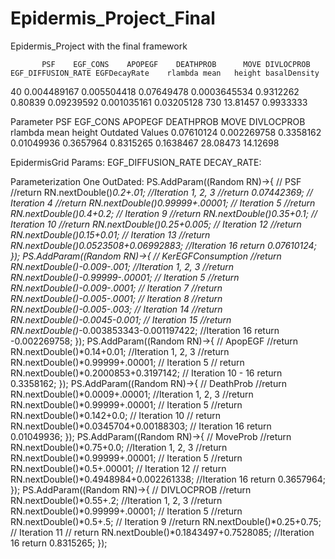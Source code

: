# Epidermis_Project_Final
Epidermis_Project with the final framework

           PSF    EGF_CONS    APOPEGF    DEATHPROB      MOVE DIVLOCPROB EGF_DIFFUSION_RATE EGFDecayRate    rlambda mean   height basalDensity
40 0.004489167 0.005504418 0.07649478 0.0003645534 0.9312262    0.80839         0.09239592  0.001035161 0.03205128  730 13.81457    0.9933333


Parameter           PSF    EGF_CONS   APOPEGF  DEATHPROB      MOVE DIVLOCPROB   rlambda     mean   height
Outdated Values    0.07610124 0.002269758 0.3358162 0.01049936 0.3657964  0.8315265 0.1638467 28.08473 14.12698

EpidermisGrid Params:
EGF_DIFFUSION_RATE
DECAY_RATE:

Parameterization One OutDated:
    PS.AddParam((Random RN)->{ // PSF
            //return RN.nextDouble()*0.2+.01; //Iteration 1, 2, 3
            //return 0.07442369; // Iteration 4
            //return RN.nextDouble()*0.99999+.00001; // Iteration 5
            //return RN.nextDouble()*0.4+0.2; // Iteration 9
            //return RN.nextDouble()*0.35+0.1; // Iteration 10
            //return RN.nextDouble()*0.25+0.005; // Iteration 12
            //return RN.nextDouble()*0.15+0.01; // Iteration 13
            //return RN.nextDouble()*0.0523508+0.06992883; //Iteration 16
            return 0.07610124;
        });
        PS.AddParam((Random RN)->{ // KerEGFConsumption
            //return RN.nextDouble()*-0.009-.001; //Iteration 1, 2, 3
            //return RN.nextDouble()*-0.99999-.00001; // Iteration 5
            //return RN.nextDouble()*-0.009-.0001; // Iteration 7
            //return RN.nextDouble()*-0.005-.0001; // Iteration 8
            //return RN.nextDouble()*-0.005-.003; // Iteration 14
            //return RN.nextDouble()*-0.0045-0.001; // Iteration 15
            //return RN.nextDouble()*-0.003853343-0.001197422; //Iteration 16
            return -0.002269758;
        });
        PS.AddParam((Random RN)->{ // ApopEGF
            //return RN.nextDouble()*0.14+0.01; //Iteration 1, 2, 3
            //return RN.nextDouble()*0.99999+.00001; // Iteration 5
//            return RN.nextDouble()*0.2000853+0.3197142; // Iteration 10 - 16
            return 0.3358162;
        });
        PS.AddParam((Random RN)->{ // DeathProb
            //return RN.nextDouble()*0.0009+.00001; //Iteration 1, 2, 3
            //return RN.nextDouble()*0.99999+.00001; // Iteration 5
            //return RN.nextDouble()*0.142+0.0; // Iteration 10
//            return RN.nextDouble()*0.0345704+0.00188303; // Iteration 16
            return 0.01049936;
        });
        PS.AddParam((Random RN)->{ // MoveProb
            //return RN.nextDouble()*0.75+0.0; //Iteration 1, 2, 3
            //return RN.nextDouble()*0.99999+.00001; // Iteration 5
            //return RN.nextDouble()*0.5+.00001; // Iteration 12
//            return RN.nextDouble()*0.4948984+0.002261338; //Iteration 16
            return 0.3657964;
        });
        PS.AddParam((Random RN)->{ // DIVLOCPROB
            //return RN.nextDouble()*0.55+.2; //Iteration 1, 2, 3
            //return RN.nextDouble()*0.99999+.00001; // Iteration 5
            //return RN.nextDouble()*0.5+.5; // Iteration 9
            //return RN.nextDouble()*0.25+0.75; // Iteration 11
//            return RN.nextDouble()*0.1843497+0.7528085; //Iteration 16
            return 0.8315265;
        });